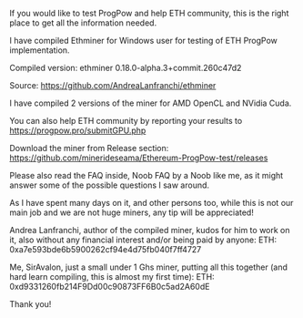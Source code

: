 If you would like to test ProgPow and help ETH community, this is the right place to get all the information needed.

I have compiled Ethminer for Windows user for testing of ETH ProgPow implementation.

Compiled version: ethminer 0.18.0-alpha.3+commit.260c47d2

Source: https://github.com/AndreaLanfranchi/ethminer

I have compiled 2 versions of the miner for AMD OpenCL and NVidia Cuda.

You can also help ETH community by reporting your results to https://progpow.pro/submitGPU.php

Download the miner from Release section: https://github.com/minerideseama/Ethereum-ProgPow-test/releases 

Please also read the FAQ inside, Noob FAQ by a Noob like me, as it might answer some of the possible questions I saw around.

As I have spent many days on it, and other persons too, while this is not our main job and we are not huge miners, any tip will be appreciated!

Andrea Lanfranchi, author of the compiled miner, kudos for him to work on it, also without any financial interest and/or being paid by anyone:
ETH: 0xa7e593bde6b5900262cf94e4d75fb040f7ff4727

Me, SirAvalon, just a small under 1 Ghs miner, putting all this together (and hard learn compiling, this is almost my first time): 
ETH: 0xd9331260fb214F9Dd00c90873FF6B0c5ad2A60dE

Thank you!
